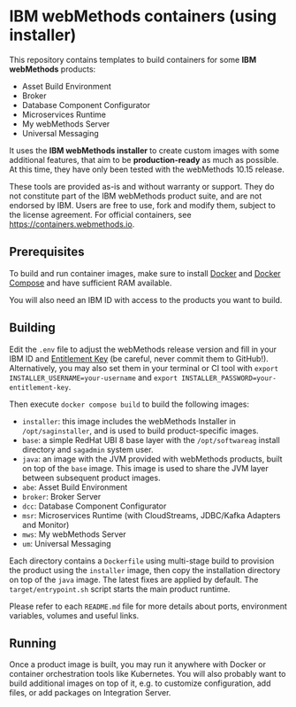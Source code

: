 # IBM webMethods containers (using installer)

This repository contains templates to build containers for some **IBM webMethods** products:
- Asset Build Environment
- Broker
- Database Component Configurator
- Microservices Runtime
- My webMethods Server
- Universal Messaging

It uses the **IBM webMethods installer** to create custom images with some additional features, that aim to be **production-ready** as much as possible. At this time, they have only been tested with the webMethods 10.15 release.

These tools are provided as-is and without warranty or support. They do not constitute part of the IBM webMethods product suite, and are not endorsed by IBM. Users are free to use, fork and modify them, subject to the license agreement. For official containers, see https://containers.webmethods.io.

## Prerequisites

To build and run container images, make sure to install [Docker](https://docs.docker.com/engine/install/) and [Docker Compose](https://docs.docker.com/compose/install/) and have sufficient RAM available.

You will also need an IBM ID with access to the products you want to build.

## Building

Edit the `.env` file to adjust the webMethods release version and fill in your IBM ID and [Entitlement Key](https://myibm.ibm.com/products-services/containerlibrary) (be careful, never commit them to GitHub!). Alternatively, you may also set them in your terminal or CI tool with `export INSTALLER_USERNAME=your-username` and `export INSTALLER_PASSWORD=your-entitlement-key`.

Then execute `docker compose build` to build the following images:

- `installer`: this image includes the webMethods Installer in `/opt/saginstaller`, and is used to build product-specific images.
- `base`: a simple RedHat UBI 8 base layer with the `/opt/softwareag` install directory and `sagadmin` system user.
- `java`: an image with the JVM provided with webMethods products, built on top of the `base` image. This image is used to share the JVM layer between subsequent product images.
- `abe`: Asset Build Environment
- `broker`: Broker Server
- `dcc`: Database Component Configurator
- `msr`: Microservices Runtime (with CloudStreams, JDBC/Kafka Adapters and Monitor)
- `mws`: My webMethods Server
- `um`: Universal Messaging

Each directory contains a `Dockerfile` using multi-stage build to provision the product using the `installer` image, then copy the installation directory on top of the `java` image. The latest fixes are applied by default. The `target/entrypoint.sh` script starts the main product runtime.

Please refer to each `README.md` file for more details about ports, environment variables, volumes and useful links.

## Running

Once a product image is built, you may run it anywhere with Docker or container orchestration tools like Kubernetes. You will also probably want to build additional images on top of it, e.g. to customize configuration, add files, or add packages on Integration Server.
